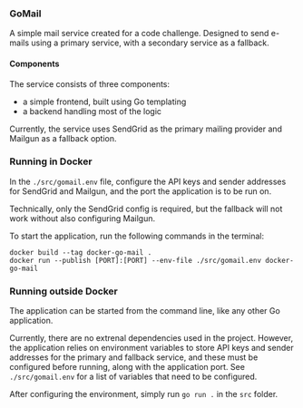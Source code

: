 ### GoMail

A simple mail service created for a code challenge. Designed to send e-mails using a primary service, with a secondary service as a fallback.

#### Components

The service consists of three components:
- a simple frontend, built using Go templating
- a backend handling most of the logic

Currently, the service uses SendGrid as the primary mailing provider and Mailgun as a fallback option.

### Running in Docker

In the `./src/gomail.env` file, configure the API keys and sender addresses for SendGrid and Mailgun, and the port the application is to be run on.

Technically, only the SendGrid config is required, but the fallback will not work without also configuring Mailgun.

To start the application, run the following commands in the terminal:

```
docker build --tag docker-go-mail .
docker run --publish [PORT]:[PORT] --env-file ./src/gomail.env docker-go-mail
```

### Running outside Docker

The application can be started from the command line, like any other Go application. 

Currently, there are no extrenal dependencies used in the project. However, the application relies on environment variables to store API keys and sender addresses for the primary and fallback service, and these must be configured before running, along with the application port. See `./src/gomail.env` for a list of variables that need to be configured.

After configuring the environment, simply run `go run .` in the `src` folder.
